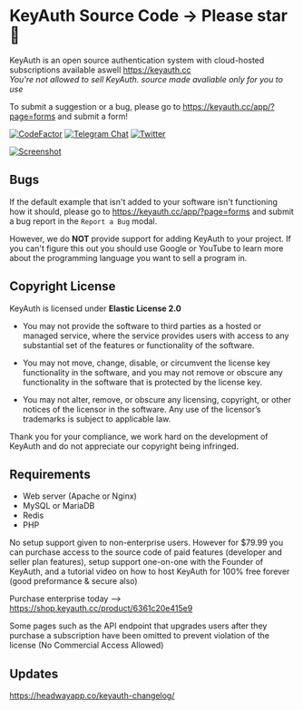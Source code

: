 # KeyAuth Source Code -> Please star :star2:
KeyAuth is an open source authentication system with cloud-hosted subscriptions available aswell https://keyauth.cc
<br>
*You're not allowed to sell KeyAuth. source made avaliable only for you to use*

To submit a suggestion or a bug, please go to https://keyauth.cc/app/?page=forms and submit a form!

[![CodeFactor](https://www.codefactor.io/repository/github/keyauth/keyauth-source-code/badge)](https://www.codefactor.io/repository/github/keyauth/keyauth-source-code)
[![Telegram Chat](https://img.shields.io/endpoint?color=neon&style=flat-square&url=https%3A%2F%2Ftg.sumanjay.workers.dev%2Fkeyauth)](https://t.me/KeyAuth)
[![Twitter](https://img.shields.io/twitter/follow/KeyAuth?cacheSeconds=3600)](https://twitter.com/KeyAuth)

[![Screenshot](https://i.imgur.com/rige1nM.png)](https://keyauth.cc)

## Bugs ##

If the default example that isn't added to your software isn't functioning how it should, please go to https://keyauth.cc/app/?page=forms and submit a bug report in the `Report a Bug` modal.

However, we do **NOT** provide support for adding KeyAuth to your project. If you can't figure this out you should use Google or YouTube to learn more about the programming language you want to sell a program in.

## Copyright License

KeyAuth is licensed under **Elastic License 2.0**

* You may not provide the software to third parties as a hosted or managed
service, where the service provides users with access to any substantial set of
the features or functionality of the software.

* You may not move, change, disable, or circumvent the license key functionality
in the software, and you may not remove or obscure any functionality in the
software that is protected by the license key.

* You may not alter, remove, or obscure any licensing, copyright, or other notices
of the licensor in the software. Any use of the licensor’s trademarks is subject
to applicable law.

Thank you for your compliance, we work hard on the development of KeyAuth and do not appreciate our copyright being infringed.

## Requirements ##

- Web server (Apache or Nginx)
- MySQL or MariaDB
- Redis
- PHP

No setup support given to non-enterprise users. However for $79.99 you can purchase access to the source code of paid features (developer and seller plan features), setup support one-on-one with the Founder of KeyAuth, and a tutorial video on how to host KeyAuth for 100% free forever (good preformance & secure also) 

Purchase enterprise today --> https://shop.keyauth.cc/product/6361c20e415e9

Some pages such as the API endpoint that upgrades users after they purchase a subscription have been omitted to prevent violation of the license (No Commercial Access Allowed)

## Updates ##

https://headwayapp.co/keyauth-changelog/
